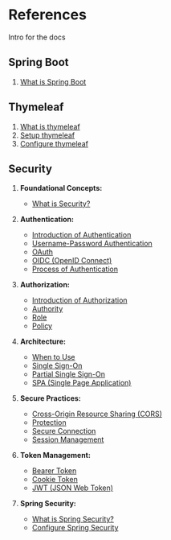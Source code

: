 # References
Intro for the docs 

## Spring Boot
1. [What is Spring Boot]()

## Thymeleaf
1. [What is thymeleaf](/en/thymeleaf/what-is-thymeleaf.md)
2. [Setup thymeleaf](/en/thymeleaf/setup-thymeleaf.md)
3. [Configure thymeleaf](/en/thymeleaf/configure-thymeleaf.md)

## Security
1. **Foundational Concepts:**
    - [What is Security?](en/security/what-is-security.md)

2. **Authentication:**
    - [Introduction of Authentication](en/security/authentication/introduction-of-authentication.md)
    - [Username-Password Authentication](en/security/authentication/username-password.md)
    - [OAuth](en/security/authentication/oauth.md)
    - [OIDC (OpenID Connect)](en/security/authentication/oidc.md)
    - [Process of Authentication](en/security/authentication/process-of-authentication.md)

3. **Authorization:**
    - [Introduction of Authorization](en/security/authorization/introduction-of-authorization.md)
    - [Authority](en/security/authorization/authority.md)
    - [Role](en/security/authorization/role.md)
    - [Policy](en/security/authorization/policy.md)

4. **Architecture:**
    - [When to Use](en/security/architecture/when-to-use.md)
    - [Single Sign-On](en/security/architecture/single-sign-on.md)
    - [Partial Single Sign-On](en/security/architecture/partial-single-sign-on.md)
    - [SPA (Single Page Application)](en/security/architecture/spa.md)

5. **Secure Practices:**
    - [Cross-Origin Resource Sharing (CORS)](en/security/secure/cors.md)
    - [Protection](en/security/secure/protection.md)
    - [Secure Connection](en/security/secure/secure-communication.md)
    - [Session Management](en/security/secure/session-management.md)

6. **Token Management:**
    - [Bearer Token](en/security/token/bearer.md)
    - [Cookie Token](en/security/token/cookie.md)
    - [JWT (JSON Web Token)](en/security/token/jwt.md)

7. **Spring Security:**
    - [What is Spring Security?](en/springsecurity/what-is-spring-security.md)
    - [Configure Spring Security](en/springsecurity/configure-spring-security.md)


